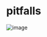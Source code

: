 # pitfalls

![image](https://github.com/jokerduck/pitfalls/assets/130890730/2356eed0-8559-4d23-967f-f346f28b068a)
